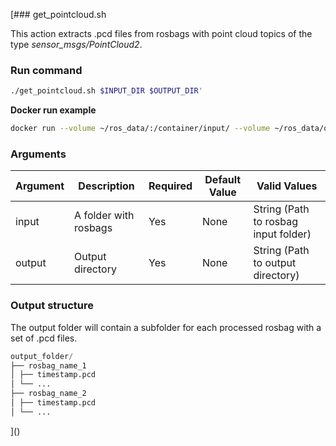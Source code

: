 [### get_pointcloud.sh

This action extracts .pcd files from rosbags with point cloud topics of the type *sensor_msgs/PointCloud2*. 

### Run command

```bash 
./get_pointcloud.sh $INPUT_DIR $OUTPUT_DIR'
```

**Docker run example**

```bash
docker run --volume ~/ros_data/:/container/input/ --volume ~/ros_data/output/:/container/output/ robologs-ros-actions '/function/actions/bash/get_pointcloud/get_pointcloud.sh $INPUT_DIR $OUTPUT_DIR'
```

### Arguments

| Argument | Description           | Required | Default Value | Valid Values                         |
|---------|-----------------------|----------|---------------|--------------------------------------|
| input   | A folder with rosbags | Yes      | None          | String (Path to rosbag input folder) |
| output  | Output directory      | Yes      | None          | String (Path to output directory)    |

### Output structure
The output folder will contain a subfolder for each processed rosbag with a set of .pcd files.

```python
output_folder/
├── rosbag_name_1
│ ├── timestamp.pcd
│ └── ...
├── rosbag_name_2
│ ├── timestamp.pcd
│ └── ...
```
]()